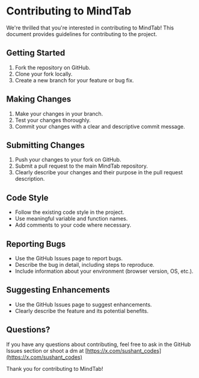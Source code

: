 # Contributing to MindTab

We're thrilled that you're interested in contributing to MindTab! This document provides guidelines for contributing to the project.

## Getting Started

1. Fork the repository on GitHub.
2. Clone your fork locally.
3. Create a new branch for your feature or bug fix.

## Making Changes

1. Make your changes in your branch.
2. Test your changes thoroughly.
3. Commit your changes with a clear and descriptive commit message.

## Submitting Changes

1. Push your changes to your fork on GitHub.
2. Submit a pull request to the main MindTab repository.
3. Clearly describe your changes and their purpose in the pull request description.

## Code Style

- Follow the existing code style in the project.
- Use meaningful variable and function names.
- Add comments to your code where necessary.

## Reporting Bugs

- Use the GitHub Issues page to report bugs.
- Describe the bug in detail, including steps to reproduce.
- Include information about your environment (browser version, OS, etc.).

## Suggesting Enhancements

- Use the GitHub Issues page to suggest enhancements.
- Clearly describe the feature and its potential benefits.

## Questions?

If you have any questions about contributing, feel free to ask in the GitHub Issues section or shoot a dm at [https://x.com/sushant_codes](https://x.com/sushant_codes)

Thank you for contributing to MindTab!
